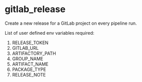 # gitlab_release
Create a new release for a GitLab project on every pipeline run.

List of user defined env variables required:
  1. RELEASE_TOKEN
  2. GITLAB_URL
  3. ARTIFACTORY_PATH
  4. GROUP_NAME
  5. ARTIFACT_NAME
  6. PACKAGE_TYPE
  7. RELEASE_NOTE
